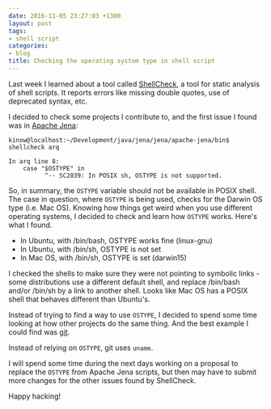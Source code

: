 ```yaml
---
date: 2016-11-05 23:27:03 +1300
layout: post
tags:
- shell script
categories:
- blog
title: Checking the operating system type in shell script
---
```


Last week I learned about a tool called [ShellCheck](https://github.com/koalaman/shellcheck), a tool
for static analysis of shell scripts. It reports errors like missing double quotes, use of deprecated
syntax, etc.

I decided to check some projects I contribute to, and the first issue I found was in
[Apache Jena](https://jena.apache.org):

```shell
kinow@localhost:~/Development/java/jena/jena/apache-jena/bin$ shellcheck arq

In arq line 8:
    case "$OSTYPE" in
          ^-- SC2039: In POSIX sh, OSTYPE is not supported.
```

So, in summary, the `OSTYPE` variable should not be available in POSIX shell. The case in question, where
`OSTYPE` is being used, checks for the Darwin OS type (i.e. Mac OS). Knowing how things get weird when you
use different operating systems, I decided to check and learn how `OSTYPE` works. Here's what I found.

* In Ubuntu, with /bin/bash, OSTYPE works fine (linux-gnu)
* In Ubuntu, with /bin/sh, OSTYPE is not set
* In Mac OS, with /bin/sh, OSTYPE is set (darwin15)

I checked the shells to make sure they were not pointing to symbolic links - some distributions
use a different default shell, and replace /bin/bash and/or /bin/sh by a link to another
shell. Looks like Mac OS has a POSIX shell that behaves different than Ubuntu's.

Instead of trying to find a way to use `OSTYPE`, I decided to spend some time looking at
how other projects do the same thing. And the best example I could find was
[git](https://git.kernel.org/cgit/git/git.git/tree/config.mak.uname).

Instead of relying on `OSTYPE`, git uses `uname`.

I will spend some time during the next days working on a proposal to replace the `OSTYPE`
from Apache Jena scripts, but then may have to submit more changes for the other issues
found by ShellCheck.

Happy hacking!
